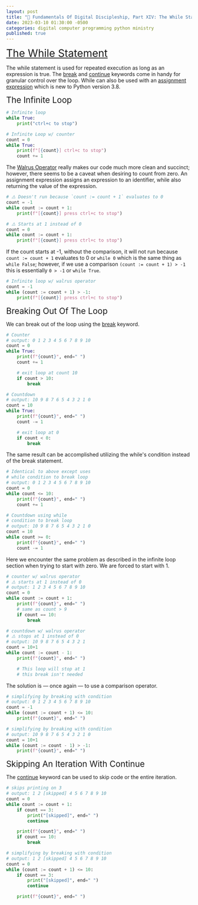 ```yaml
---
layout: post
title: "🔁 Fundamentals Of Digital Discipleship, Part XIV: The While Statement"
date: 2023-03-10 01:30:00 -0500
categories: digital computer programming python ministry
published: true
---
```


<!-- <span style="font-style:Italic;font-size:32px;">Chapter Header</span>

<span style="font-style:Italic;font-size:24px;">Sub Chapter Header</span> -->

<a href="https://docs.python.org/3/reference/compound_stmts.html#the-while-statement" style="font-weight:italic;font-size:2em;">The While Statement</a>

The while statement is used for repeated execution as long as an expression is true. The [break](https://docs.python.org/3/reference/simple_stmts.html#break) and [continue](https://docs.python.org/3/reference/simple_stmts.html#continue) keywords come in handy for granular control over the loop. While can also be used with an [assignment expression](https://docs.python.org/3/reference/expressions.html#assignment-expressions) which is new to Python version 3.8.

<span style="font-size:1.6em;">The Infinite Loop</span>

```py
# Infinite loop
while True:
    print("ctrl+c to stop")

# Infinite Loop w/ counter
count = 0
while True:
    print(f"[{count}] ctrl+c to stop")
    count += 1
```

The [Walrus Operator](https://docs.python.org/3/reference/expressions.html#assignment-expressions) really makes our code much more clean and succinct; however, there seems to be a caveat when desiring to count from zero. An assignment expression assigns an expression to an identifier, while also returning the value of the expression. 

```py
# ⚠️ Doesn't run because `count := count + 1` evaluates to 0
count = -1
while count := count + 1:
    print(f"[{count}] press ctrl+c to stop")

# ⚠️ Starts at 1 instead of 0
count = 0
while count := count + 1:
    print(f"[{count}] press ctrl+c to stop")
```

<!-- If the value returned by that expression happens to be 0 in the condition of a while loop that evaluates to false and therefore prevents the loop beginning at 0.

The work around is to compare the value zero, which is returned by that expression, in order to change the 0 into something that evaluates to True. For instance 0 evaluates to False... and `0 > -1` evaluates to True. -->

If the count starts at -1, without the comparison, it will not run because `count := count + 1` evaluates to 0 or `while 0` which is the same thing as `while False`; however, if we use a comparison `(count := count + 1) > -1` this is essentially `0 > -1` or `while True`.

```py
# Infinite loop w/ walrus operator
count = -1
while (count := count + 1) > -1:
    print(f"[{count}] press ctrl+c to stop")
```

<span style="font-size:1.6em;">Breaking Out Of The Loop</span>

We can break out of the loop using the [break](https://docs.python.org/3/reference/simple_stmts.html#break) keyword.

```py
# Counter
# output: 0 1 2 3 4 5 6 7 8 9 10
count = 0
while True:
    print(f"{count}", end=" ")
    count += 1

    # exit loop at count 10
    if count > 10:
        break

# Countdown
# output: 10 9 8 7 6 5 4 3 2 1 0
count = 10
while True:
    print(f"{count}", end=" ")
    count -= 1

    # exit loop at 0
    if count < 0:
        break
```

The same result can be accomplished utilizing the while's condition instead of the break statement.

```py
# Identical to above except uses
# while condition to break loop
# output: 0 1 2 3 4 5 6 7 8 9 10
count = 0
while count <= 10:
    print(f"{count}", end=" ")
    count += 1

# Countdown using while
# condition to break loop
# output: 10 9 8 7 6 5 4 3 2 1 0
count = 10
while count >= 0:
    print(f"{count}", end=" ")
    count -= 1
```

Here we encounter the same problem as described in the infinite loop section when trying to start with zero. We are forced to start with 1.

```py
# counter w/ walrus operator
# ⚠️ starts at 1 instead of 0
# output: 1 2 3 4 5 6 7 8 9 10
count = 0
while count := count + 1:
    print(f"{count}", end=" ")
    # same as count > 9
    if count == 10:
        break

# countdown w/ walrus operator
# ⚠️ stops at 1 instead of 0
# output: 10 9 8 7 6 5 4 3 2 1 
count = 10+1
while count := count - 1:
    print(f"{count}", end=" ")

    # This loop will stop at 1
    # this break isn't needed
```

The solution is &mdash; once again &mdash; to use a comparison operator.

```py
# simplifying by breaking with condition
# output: 0 1 2 3 4 5 6 7 8 9 10
count = -1
while (count := count + 1) <= 10:
    print(f"{count}", end=" ")

# simplifying by breaking with condition
# output: 10 9 8 7 6 5 4 3 2 1 0
count = 10+1
while (count := count - 1) > -1:
    print(f"{count}", end=" ")
```

<span style="font-size:1.6em;">Skipping An Iteration With Continue</span>

The [continue](https://docs.python.org/3/reference/simple_stmts.html#continue) keyword can be used to skip code or the entire iteration.

```py
# skips printing on 3
# output: 1 2 [skipped] 4 5 6 7 8 9 10
count = 0
while count := count + 1:
    if count == 3:
        print("[skipped]", end=" ")
        continue

    print(f"{count}", end=" ")
    if count == 10:
        break

# simplifying by breaking with condition
# output: 1 2 [skipped] 4 5 6 7 8 9 10
count = 0
while (count := count + 1) <= 10:
    if count == 3:
        print("[skipped]", end=" ")
        continue

    print(f"{count}", end=" ")
```

<!-- ```py
# While loop w/ flag
flag = True
while flag:
    choice = input("y/n: ")
    if choice == "n":
        print("exiting loop")
        flag = False

# While loop w/ break
while True:
    choice = input("y/n: ")
    if choice == "n":
        print("exiting loop")
        break
``` -->

<!-- - flag
- walrus

- lists, tuples, ranges
- sets
- dictionaries


```py

# Infinite loop w/ continue
# skips printing on 3
count = 0
while count := count + 1:
    if count == 3:
        continue

    print(f"[{count}] press ctrl+c to stop")
    if count > 9:
        break

# The first run will countdown from 10 ... to 1
x = 10 + 1
while x := x - 1:
    print(x)

# However if you tried the loop again it would go negative
# to prevent this you can compare the current value to
# see if it is greater than zero, if not the condition
# will be false and it will not countdown negatively
while (x := x - 1) > 0:
    print(x)

# To restart the count, remember to reassign 10+1 to x
x = 10 + 1
while (x := x - 1) > 0:
    if x != 1:
        print(x, end=", ")
    else:
        print(x)

# One-liner if statement
x = 10 + 1
while (x := x - 1) > 0:
    print(x, end=", ") if x != 1 else print(x)

# Alternatively
x = 10 + 1
while (x := x - 1) > 0:
    print(f"{x}, " if x != 1 else f"{x}\n", end="")
``` -->

<!-- <a href="https://docs.python.org/3/reference/compound_stmts.html#the-for-statement" style="font-weight:italic;font-size:21px;">The For Statement</a>

The majority of the time, the for loop statement is more frequently used. Especially if infinite loops are not needed. For loops are very often used with the [range](https://docs.python.org/3/library/stdtypes.html?highlight=range#ranges) built-in.

```py
for i in range(1, 10+1):
    print(i, end=" ")

# this while loop is the same as ...
c = 0
while (c := c + 1) <= 10:
    print(f"{c}, " if c != 10 else f"{c}\n", end="")

# ... this for loop
for i in range(1, 10+1):
    print(f"{i}, " if i != 10 else f"{i}\n", end="")

# counting down can be achieved like so
x = 10 + 1
while (x := x - 1) > 0:
    print(f"{x}, " if x != 1 else f"{x}\n", end="")

# the equivalent using the for loop is as follows
for i in range(10, 0, -1):
    print(f"{i}, " if i != 1 else f"{i}\n", end="")
``` -->


<script>
    var refTagger = {
        settings: {
            bibleVersion: 'ESV'
        }
    }; 

    (function(d, t) {
        var n=d.querySelector('[nonce]');
        refTagger.settings.nonce = n && (n.nonce||n.getAttribute('nonce'));
        var g = d.createElement(t), s = d.getElementsByTagName(t)[0];
        g.src = 'https://api.reftagger.com/v2/RefTagger.js';
        g.nonce = refTagger.settings.nonce;
        s.parentNode.insertBefore(g, s);
    }(document, 'script'));
</script>
